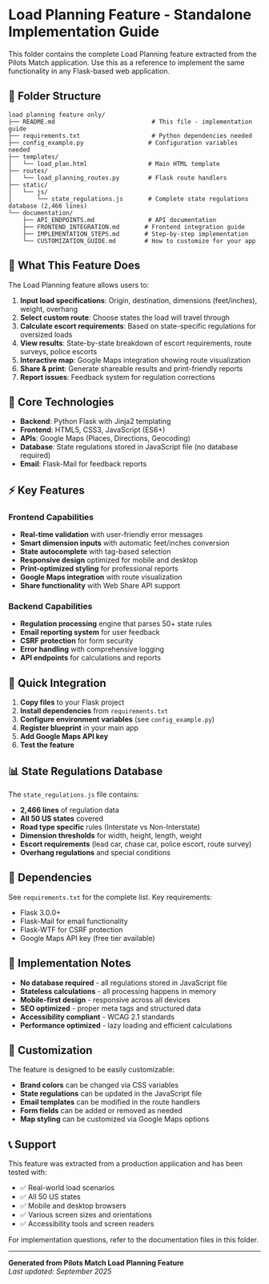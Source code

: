 # Load Planning Feature - Standalone Implementation Guide

This folder contains the complete Load Planning feature extracted from the Pilots Match application. Use this as a reference to implement the same functionality in any Flask-based web application.

## 📁 Folder Structure

```
load planning feature only/
├── README.md                           # This file - implementation guide
├── requirements.txt                    # Python dependencies needed
├── config_example.py                  # Configuration variables needed
├── templates/
│   └── load_plan.html                 # Main HTML template
├── routes/
│   └── load_planning_routes.py        # Flask route handlers
├── static/
│   └── js/
│       └── state_regulations.js       # Complete state regulations database (2,466 lines)
└── documentation/
    ├── API_ENDPOINTS.md               # API documentation
    ├── FRONTEND_INTEGRATION.md       # Frontend integration guide
    ├── IMPLEMENTATION_STEPS.md       # Step-by-step implementation
    └── CUSTOMIZATION_GUIDE.md        # How to customize for your app

```

## 🎯 What This Feature Does

The Load Planning feature allows users to:

1. **Input load specifications**: Origin, destination, dimensions (feet/inches), weight, overhang
2. **Select custom route**: Choose states the load will travel through
3. **Calculate escort requirements**: Based on state-specific regulations for oversized loads
4. **View results**: State-by-state breakdown of escort requirements, route surveys, police escorts
5. **Interactive map**: Google Maps integration showing route visualization
6. **Share & print**: Generate shareable results and print-friendly reports
7. **Report issues**: Feedback system for regulation corrections

## 🔧 Core Technologies

- **Backend**: Python Flask with Jinja2 templating
- **Frontend**: HTML5, CSS3, JavaScript (ES6+)
- **APIs**: Google Maps (Places, Directions, Geocoding)
- **Database**: State regulations stored in JavaScript file (no database required)
- **Email**: Flask-Mail for feedback reports

## ⚡ Key Features

### Frontend Capabilities
- **Real-time validation** with user-friendly error messages
- **Smart dimension inputs** with automatic feet/inches conversion
- **State autocomplete** with tag-based selection
- **Responsive design** optimized for mobile and desktop
- **Print-optimized styling** for professional reports
- **Google Maps integration** with route visualization
- **Share functionality** with Web Share API support

### Backend Capabilities
- **Regulation processing** engine that parses 50+ state rules
- **Email reporting system** for user feedback
- **CSRF protection** for form security
- **Error handling** with comprehensive logging
- **API endpoints** for calculations and reports

## 🚀 Quick Integration

1. **Copy files** to your Flask project
2. **Install dependencies** from `requirements.txt`
3. **Configure environment variables** (see `config_example.py`)
4. **Register blueprint** in your main app
5. **Add Google Maps API key**
6. **Test the feature**

## 📊 State Regulations Database

The `state_regulations.js` file contains:
- **2,466 lines** of regulation data
- **All 50 US states** covered
- **Road type specific** rules (Interstate vs Non-Interstate)
- **Dimension thresholds** for width, height, length, weight
- **Escort requirements** (lead car, chase car, police escort, route survey)
- **Overhang regulations** and special conditions

## 🔗 Dependencies

See `requirements.txt` for the complete list. Key requirements:
- Flask 3.0.0+
- Flask-Mail for email functionality
- Flask-WTF for CSRF protection
- Google Maps API key (free tier available)

## 📝 Implementation Notes

- **No database required** - all regulations stored in JavaScript file
- **Stateless calculations** - all processing happens in memory
- **Mobile-first design** - responsive across all devices
- **SEO optimized** - proper meta tags and structured data
- **Accessibility compliant** - WCAG 2.1 standards
- **Performance optimized** - lazy loading and efficient calculations

## 🎨 Customization

The feature is designed to be easily customizable:
- **Brand colors** can be changed via CSS variables
- **State regulations** can be updated in the JavaScript file
- **Email templates** can be modified in the route handlers
- **Form fields** can be added or removed as needed
- **Map styling** can be customized via Google Maps options

## 📞 Support

This feature was extracted from a production application and has been tested with:
- ✅ Real-world load scenarios
- ✅ All 50 US states
- ✅ Mobile and desktop browsers
- ✅ Various screen sizes and orientations
- ✅ Accessibility tools and screen readers

For implementation questions, refer to the documentation files in this folder.

---

**Generated from Pilots Match Load Planning Feature**  
*Last updated: September 2025*
